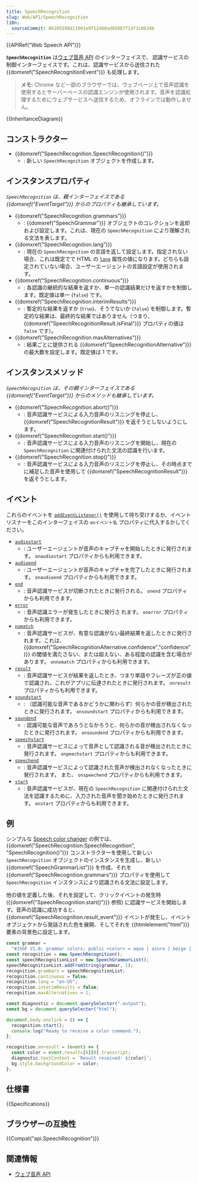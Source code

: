 ```yaml
---
title: SpeechRecognition
slug: Web/API/SpeechRecognition
l10n:
  sourceCommit: 06105598d11001e9f12d80ad05087f1df3c0634b
---
```


{{APIRef("Web Speech API")}}

**`SpeechRecognition`** は[ウェブ音声 API](/ja/docs/Web/API/Web_Speech_API) のインターフェイスで、 認識サービスの制御インターフェイスです。これは、認識サービスから送信された {{domxref("SpeechRecognitionEvent")}} も処理します。

> **メモ:** Chrome など一部のブラウザーでは、ウェブページ上で音声認識を使用するとサーバーベースの認識エンジンが使用されます。音声を認識処理するためにウェブサービスへ送信するため、オフラインでは動作しません。

{{InheritanceDiagram}}

## コンストラクター

- {{domxref("SpeechRecognition.SpeechRecognition()")}}
  - : 新しい `SpeechRecognition` オブジェクトを作成します。

## インスタンスプロパティ

_`SpeechRecognition` は、親インターフェイスである {{domxref("EventTarget")}} からのプロパティも継承しています。_

- {{domxref("SpeechRecognition.grammars")}}
  - : {{domxref("SpeechGrammar")}} オブジェクトのコレクションを返却および設定します。これは、現在の `SpeechRecognition` により理解される文法を表します。
- {{domxref("SpeechRecognition.lang")}}
  - : 現在の `SpeechRecognition` の言語を返して設定します。指定されない場合、これは既定でで HTML の [`lang`](/ja/docs/Web/HTML/Element/html#lang) 属性の値になります。どちらも設定されていない場合、ユーザーエージェントの言語設定が使用されます。
- {{domxref("SpeechRecognition.continuous")}}
  - : 各認識の継続的な結果を返すか、単一の認識結果だけを返すかを制御します。既定値は単一 (`false`) です。
- {{domxref("SpeechRecognition.interimResults")}}
  - : 暫定的な結果を返すか (`true`)、そうでないか (`false`) を制御します。暫定的な結果は、最終的な結果ではありません（つまり、{{domxref("SpeechRecognitionResult.isFinal")}} プロパティの値は `false` です）。
- {{domxref("SpeechRecognition.maxAlternatives")}}
  - : 結果ごとに提供される {{domxref("SpeechRecognitionAlternative")}} の最大数を設定します。既定値は 1 です。

## インスタンスメソッド

_`SpeechRecognition` は、その親インターフェイスである {{domxref("EventTarget")}} からのメソッドも継承しています。_

- {{domxref("SpeechRecognition.abort()")}}
  - : 音声認識サービスによる入力音声のリスニングを停止し、{{domxref("SpeechRecognitionResult")}} を返そうとしないようにします。
- {{domxref("SpeechRecognition.start()")}}
  - : 音声認識サービスによる入力音声のリスニングを開始し、現在の `SpeechRecognition` に関連付けられた文法の認識を行います。
- {{domxref("SpeechRecognition.stop()")}}
  - : 音声認識サービスによる入力音声のリスニングを停止し、その時点までに補足した音声を使用して {{domxref("SpeechRecognitionResult")}} を返そうとします。

## イベント

これらのイベントを [`addEventListener()`](/ja/docs/Web/API/EventTarget/addEventListener) を使用して待ち受けするか、イベントリスナーをこのインターフェイスの `onイベント名` プロパティに代入するかしてください。

- [`audiostart`](/ja/docs/Web/API/SpeechRecognition/audiostart_event)
  - : ユーザーエージェントが音声のキャプチャを開始したときに発行されます。
    `onaudiostart` プロパティからも利用できます。
- [`audioend`](/ja/docs/Web/API/SpeechRecognition/audioend_event)
  - : ユーザーエージェントが音声のキャプチャを完了したときに発行されます。
    `onaudioend` プロパティからも利用できます。
- [`end`](/ja/docs/Web/API/SpeechRecognition/end_event)
  - : 音声認識サービスが切断されたときに発行される。
    `onend` プロパティからも利用できます。
- [`error`](/ja/docs/Web/API/SpeechRecognition/error_event)
  - : 音声認識エラーが発生したときに発行さ れます。
    `onerror` プロパティからも利用できます。
- [`nomatch`](/ja/docs/Web/API/SpeechRecognition/nomatch_event)
  - : 音声認識サービスが、有意な認識がない最終結果を返したときに発行されます。これは、 {{domxref("SpeechRecognitionAlternative.confidence","confidence")}} の閾値を満たさない、または超えない、ある程度の認識を含む場合があります。
    `onnomatch` プロパティからも利用できます。
- [`result`](/ja/docs/Web/API/SpeechRecognition/result_event)
  - : 音声認識サービスが結果を返したとき、つまり単語やフレーズが正の値で認識され、これがアプリに伝達されたときに発行されます。
    `onresult` プロパティからも利用できます。
- [`soundstart`](/ja/docs/Web/API/SpeechRecognition/soundstart_event)
  - : （認識可能な音声であるかどうかに関わらず）何らかの音が検出されたときに発行されます。
    `onsoundstart` プロパティからも利用できます。
- [`soundend`](/ja/docs/Web/API/SpeechRecognition/soundend_event)
  - : 認識可能な音声であろうとなかろうと、何らかの音が検出されなくなったときに発行されます。
    `onsoundend` プロパティからも利用できます。
- [`speechstart`](/ja/docs/Web/API/SpeechRecognition/speechstart_event)
  - : 音声認識サービスによって音声として認識される音が検出されたときに発行されます。
    `onpeechstart` プロパティからも利用できます。
- [`speechend`](/ja/docs/Web/API/SpeechRecognition/speechend_event)
  - : 音声認識サービスによって認識された音声が検出されなくなったときに発行されます。
    また、 `onspeechend` プロパティからも利用できます。
- [`start`](/ja/docs/Web/API/SpeechRecognition/start_event)
  - : 音声認識サービスが、現在の `SpeechRecognition` に関連付けられた文法を認識するために、入力された音声を聞き始めたときに発行されます。
    `onstart` プロパティからも利用できます。

## 例

シンプルな [Speech color changer](https://github.com/mdn/dom-examples/tree/main/speech-color-changer) の例では、　{{domxref("SpeechRecognition.SpeechRecognition", "SpeechRecognition()")}} コンストラクターを使用して新しい `SpeechRecognition` オブジェクトのインスタンスを生成し、新しい {{domxref("SpeechGrammarList")}} を作成、それを {{domxref("SpeechRecognition.grammars")}} プロパティを使用して `SpeechRecognition` インスタンスにより認識される文法に設定します。

他の値を定義した後、それを設定して、クリックイベントの発生時 ({{domxref("SpeechRecognition.start()")}} 参照) に認識サービスを開始します。音声の認識に成功すると、{{domxref("SpeechRecognition.result_event")}} イベントが発生し、イベントオブジェクトから発話された色を展開、そしてそれを {{htmlelement("html")}} 要素の背景色に設定します。

```js
const grammar =
  "#JSGF V1.0; grammar colors; public <color> = aqua | azure | beige | bisque | black | blue | brown | chocolate | coral | crimson | cyan | fuchsia | ghostwhite | gold | goldenrod | gray | green | indigo | ivory | khaki | lavender | lime | linen | magenta | maroon | moccasin | navy | olive | orange | orchid | peru | pink | plum | purple | red | salmon | sienna | silver | snow | tan | teal | thistle | tomato | turquoise | violet | white | yellow ;";
const recognition = new SpeechRecognition();
const speechRecognitionList = new SpeechGrammarList();
speechRecognitionList.addFromString(grammar, 1);
recognition.grammars = speechRecognitionList;
recognition.continuous = false;
recognition.lang = "en-US";
recognition.interimResults = false;
recognition.maxAlternatives = 1;

const diagnostic = document.querySelector(".output");
const bg = document.querySelector("html");

document.body.onclick = () => {
  recognition.start();
  console.log("Ready to receive a color command.");
};

recognition.onresult = (event) => {
  const color = event.results[0][0].transcript;
  diagnostic.textContent = `Result received: ${color}`;
  bg.style.backgroundColor = color;
};
```

## 仕様書

{{Specifications}}

## ブラウザーの互換性

{{Compat("api.SpeechRecognition")}}

## 関連情報

- [ウェブ音声 API](/ja/docs/Web/API/Web_Speech_API)

